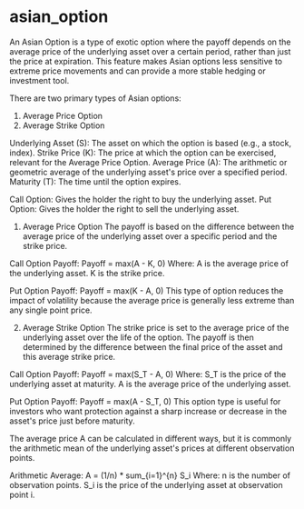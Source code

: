# asian_option


An Asian Option is a type of exotic option where the payoff depends on the average price of the underlying asset over a certain period, rather than just the price at expiration. This feature makes Asian options less sensitive to extreme price movements and can provide a more stable hedging or investment tool.

There are two primary types of Asian options:
1) Average Price Option
2) Average Strike Option

Underlying Asset (S): The asset on which the option is based (e.g., a stock, index).
Strike Price (K): The price at which the option can be exercised, relevant for the Average Price Option.
Average Price (A): The arithmetic or geometric average of the underlying asset's price over a specified period.
Maturity (T): The time until the option expires.

Call Option: Gives the holder the right to buy the underlying asset.
Put Option: Gives the holder the right to sell the underlying asset.


1) Average Price Option
The payoff is based on the difference between the average price of the underlying asset over a specific period and the strike price.

Call Option Payoff:
Payoff = max(A - K, 0)
Where:
A is the average price of the underlying asset.
K is the strike price.

Put Option Payoff:
Payoff = max(K - A, 0)
This type of option reduces the impact of volatility because the average price is generally less extreme than any single point price.


2) Average Strike Option
The strike price is set to the average price of the underlying asset over the life of the option. The payoff is then determined by the difference between the final price of the asset and this average strike price.

Call Option Payoff:
Payoff = max(S_T - A, 0)
Where:
S_T is the price of the underlying asset at maturity.
A is the average price of the underlying asset.

Put Option Payoff:
Payoff = max(A - S_T, 0)
This option type is useful for investors who want protection against a sharp increase or decrease in the asset's price just before maturity.


The average price A can be calculated in different ways, but it is commonly the arithmetic mean of the underlying asset's prices at different observation points.

Arithmetic Average:
A = (1/n) * sum_{i=1}^{n} S_i
Where:
n is the number of observation points.
S_i is the price of the underlying asset at observation point i.
